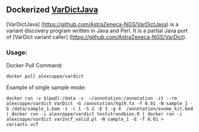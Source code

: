 ## Dockerized  [VarDictJava](https://github.com/AstraZeneca-NGS/VarDictJava)

[VarDictJava] (https://github.com/AstraZeneca-NGS/VarDictJava) is a variant discovery program written in Java and Perl. It is a partial Java port of [VarDict variant caller] (https://github.com/AstraZeneca-NGS/VarDict).

### Usage:

Docker Pull Command:

```
docker pull alexcoppe/vardict
```

Example of single sample mode:

```
docker run -v $(pwd):/data -v  ~/annotation:/annotation -it --rm alexcoppe/vardict VarDict -G /annotation/hg19.fa -f 0.01 -N sample_1 -b /data/sample_1.bam -z -c 1 -S 2 -E 3 -g 4  /annotation/exome_kit.bed  | docker run -i alexcoppe/vardict teststrandbias.R | docker run -i alexcoppe/vardict var2vcf_valid.pl -N sample_1 -E -f 0.01 > variants.vcf
```
